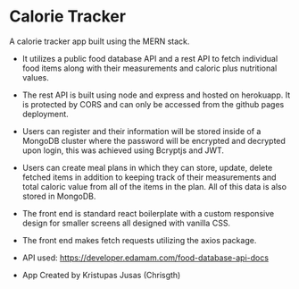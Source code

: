 # Calorie Tracker

A calorie tracker app built using the MERN stack.

- It utilizes a public food database API and a rest API to fetch individual food items
  along with their measurements and caloric plus nutritional values.
- The rest API is built using node and express and hosted on herokuapp. It is protected
  by CORS and can only be accessed from the github pages deployment.
- Users can register and their information will be stored inside of a MongoDB cluster
  where the password will be encrypted and decrypted upon login, this was achieved using
  Bcryptjs and JWT.
- Users can create meal plans in which they can store, update, delete fetched items
  in addition to keeping track of their measurements and total caloric value from all
  of the items in the plan. All of this data is also stored in MongoDB.
- The front end is standard react boilerplate with a custom responsive
  design for smaller screens all designed with vanilla CSS.
- The front end makes fetch requests utilizing the axios package.

- API used: https://developer.edamam.com/food-database-api-docs

- App Created by Kristupas Jusas (Chrisgth)
